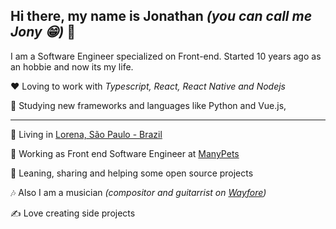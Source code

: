 ## Hi there, my name is Jonathan _(you can call me Jony 😁)_ 👋 
I am a Software Engineer specialized on Front-end. Started 10 years ago as an hobbie and now its my life.

❤ Loving to work with _Typescript, React, React Native and Nodejs_

📘 Studying new frameworks and languages like Python and Vue.js, 

---

🏡 Living in [Lorena, São Paulo - Brazil](https://pt.wikipedia.org/wiki/Lorena_(S%C3%A3o_Paulo)) 

🐶 Working as Front end Software Engineer at [ManyPets](https://manypets.com/)


🧪 Leaning, sharing and helping some open source projects

🎶 Also I am a musician _(compositor and guitarrist on [Wayfore](https://www.youtube.com/user/w4banda))_ 

✍ Love creating side projects

